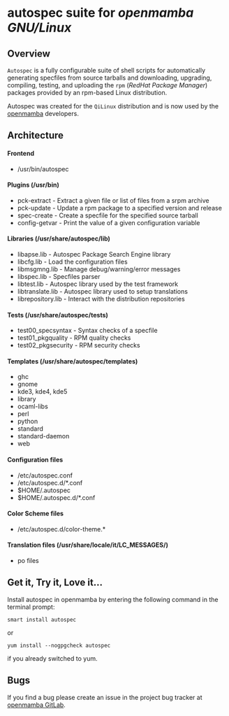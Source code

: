 autospec suite for *openmamba GNU/Linux*
========================================

## Overview

`Autospec` is a fully configurable suite of shell scripts for automatically generating specfiles from source tarballs and
downloading, upgrading, compiling, testing, and uploading the `rpm` (*RedHat Package Manager*) packages provided by an
rpm-based Linux distribution.

Autospec was created for the `QiLinux` distribution and is now used by the [openmamba](http://www.openmamba.org) developers.

## Architecture

#### Frontend
 * /usr/bin/autospec

#### Plugins (/usr/bin)
 * pck-extract - Extract a given file or list of files from a srpm archive
 * pck-update - Update a rpm package to a specified version and release
 * spec-create - Create a specfile for the specified source tarball
 * config-getvar - Print the value of a given configuration variable

#### Libraries (/usr/share/autospec/lib)
 * libapse.lib - Autospec Package Search Engine library
 * libcfg.lib - Load the configuration files
 * libmsgmng.lib - Manage debug/warning/error messages
 * libspec.lib - Specfiles parser
 * libtest.lib - Autospec library used by the test framework
 * libtranslate.lib - Autospec library used to setup translations
 * librepository.lib - Interact with the distribution repositories

#### Tests (/usr/share/autospec/tests)
 * test00_specsyntax - Syntax checks of a specfile
 * test01_pkgquality - RPM quality checks
 * test02_pkgsecurity - RPM security checks

#### Templates (/usr/share/autospec/templates)
 * ghc
 * gnome
 * kde3, kde4, kde5
 * library
 * ocaml-libs
 * perl
 * python
 * standard
 * standard-daemon
 * web

#### Configuration files
 * /etc/autospec.conf
 * /etc/autospec.d/*.conf
 * $HOME/.autospec
 * $HOME/.autospec.d/*.conf

#### Color Scheme files
 * /etc/autospec.d/color-theme.*

#### Translation files (/usr/share/locale/it/LC_MESSAGES/)
 * po files

## Get it, Try it, Love it...

Install autospec in openmamba by entering the following command in the terminal prompt:

    smart install autospec

or

    yum install --nogpgcheck autospec

if you already switched to yum.

## Bugs

If you find a bug please create an issue in the project bug tracker at
[openmamba GitLab](https://gitlab.mambasoft.it/openmamba/autospec/issues).
